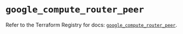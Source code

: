 # `google_compute_router_peer`

Refer to the Terraform Registry for docs: [`google_compute_router_peer`](https://registry.terraform.io/providers/hashicorp/google/6.36.1/docs/resources/compute_router_peer).
